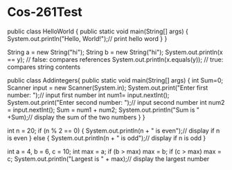 # Cos-261Test

public class HelloWorld {
    public static void main(String[] args) {
        System.out.println("Hello, World!");// print hello word
    }
}

String a = new String("hi");
String b = new String("hi");
System.out.println(x == y);        // false: compares references
System.out.println(x.equals(y));   // true: compares string contents


public class Addintegers{
    public static void main(String[] args) {
        int Sum=0;
        Scanner input = new Scanner(System.in);
        System.out.print("Enter first number: ");// input first number
        int num1= input.nextInt();
        System.out.print("Enter second number: ");// input second number
        int num2 = input.nextInt();
        Sum = num1 + num2;
        System.out.println("Sum is " +Sum);// display the sum of the two numbers 
    }
}


int n = 20;
          if (n % 2 == 0) {
              System.out.println(n + " is       even");// display if n is even
         } else {
    System.out.println(n + " is odd");//  display if n is odd
}


int a = 4, b = 6, c = 10;
           int max = a;
          if (b > max) max = b;
          if (c > max) max = c;
        System.out.println("Largest is " + max);// display the largest number 
        
